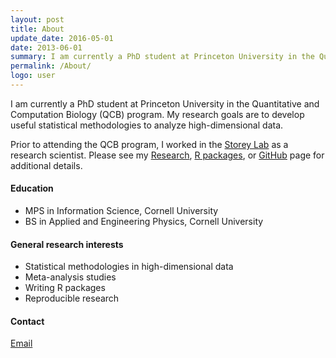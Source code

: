 ```yaml
---
layout: post
title: About
update_date: 2016-05-01
date: 2013-06-01
summary: I am currently a PhD student at Princeton University in the Quantitative and Computation Biology (QCB) program. My research goals are to develop useful statistical methodologies to analyze high-dimensional data.
permalink: /About/
logo: user
---
```


I am currently a PhD student at Princeton University in the Quantitative and Computation Biology (QCB) program. My research goals are to develop useful statistical methodologies to analyze high-dimensional data. 

Prior to attending the QCB program, I worked in the [Storey Lab][4] as a research scientist. Please see my [Research][3], [R packages][1], or [GitHub][6] page for additional details.

#### Education
- MPS in Information Science, Cornell University
- BS in Applied and Engineering Physics, Cornell University

#### General research interests
* Statistical methodologies in high-dimensional data 
* Meta-analysis studies
* Writing R packages
* Reproducible research


#### Contact
<a href="mailto:{{ site.owner.email }}">  <i class="fa fa-envelope-square"></i> Email </a>

[1]: http://ajbass.github.io/Software
[2]: http://ajbass.github.io/andrewbass_cv.pdf
[3]: http://ajbass.github.io/Research
[4]: http://www.genomine.org/
[5]: http://lsi.princeton.edu/qcbgraduate/people/students-directory-tabular
[6]: http://github.com/ajbass
[7]: http://master.bioconductor.org/packages/release/bioc/html/edge.html
[8]: http://master.bioconductor.org/packages/release/bioc/html/biobroom.html
[9]: http://www.bioconductor.org/packages/release/bioc/html/qvalue.html
[10]: http://qvalue.princeton.edu/
[11]: http://master.bioconductor.org/packages/release/bioc/html/subSeq.html

